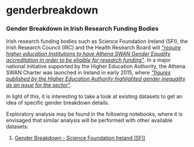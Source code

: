 # genderbreakdown

### Gender Breakdown in Irish Research Funding Bodies

Irish research funding bodies such as Science Foundation Ireland (SFI), the Irish Research Council (IRC) and the Health Research Board will [*"require higher education Institutions to have Athena SWAN Gender Equality accreditation in order to be eligible for research funding"*](http://www.sfi.ie/research-news/news/irish-funding-bodies-to-require-athena-swan-gender-equality-accreditation-for-higher-education-institutions/). In a major national initiative supported by the Higher Education Authority, the Athena SWAN Charter was launched in Ireland in early 2015, where [*"figures published by the Higher Education Authority highlighted gender inequality as an issue for the sector"*](https://www.ecu.ac.uk/equality-charters/athena-swan/athena-swan-ireland/).

In light of this, it is interesting to take a took at existing datasets to get an idea of specific gender breakdown details.

Exploratory analysis may be found in the following notebooks, where it is envisaged that similar analysis will be performed with other available datasets:

1. [Gender Breakdown - Science Foundation Ireland (SFI)](Gender%20Breakdown%20-%20SFI.ipynb)

